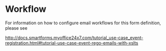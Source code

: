 Workflow
=========
For information on how to configure email workflows for this form definition, please see 

http://docs.smartforms.myoffice24x7.com/tutorial_use-case_event-registration.html#tutorial-use-case-event-rego-emails-with-xslts